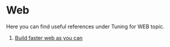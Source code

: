 # Web  

Here you can find useful references under Tuning for WEB topic.

1. [Build faster web as you can](https://medium.baqend.com/) 

   

